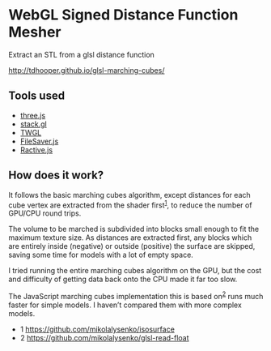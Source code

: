 # WebGL Signed Distance Function Mesher

Extract an STL from a glsl distance function

http://tdhooper.github.io/glsl-marching-cubes/

## Tools used

* [three.js](http://threejs.org/)
* [stack.gl](http://stack.gl/)
* [TWGL](http://twgljs.org/)
* [FileSaver.js](https://github.com/eligrey/FileSaver.js/)
* [Ractive.js](http://www.ractivejs.org/)

## How does it work?

It follows the basic marching cubes algorithm, except distances for each cube vertex are extracted from the shader first<sup>[1](#user-content-fn1)</sup>, to reduce the number of GPU/CPU round trips.

The volume to be marched is subdivided into blocks small enough to fit the maximum texture size. As distances are extracted first, any blocks which are entirely inside (negative) or outside (positive) the surface are skipped, saving some time for models with a lot of empty space.

I tried running the entire marching cubes algorithm on the GPU, but the cost and difficulty of getting data back onto the CPU made it far too slow.

The JavaScript marching cubes implementation this is based on<sup>[2](#user-content-fn2)</sup> runs much faster for simple models. I haven’t compared them with more complex models.

* <a id="fn1">1</a> https://github.com/mikolalysenko/isosurface
* <a id=“fn2”>2</a> https://github.com/mikolalysenko/glsl-read-float
